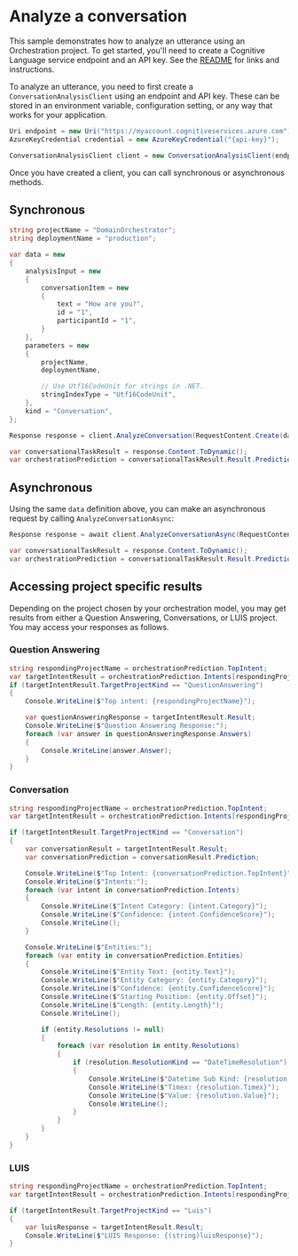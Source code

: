 # Analyze a conversation

This sample demonstrates how to analyze an utterance using an Orchestration project. To get started, you'll need to create a Cognitive Language service endpoint and an API key. See the [README](https://github.com/Azure/azure-sdk-for-net/blob/main/sdk/cognitivelanguage/Azure.AI.Language.Conversations/README.md) for links and instructions.

To analyze an utterance, you need to first create a `ConversationAnalysisClient` using an endpoint and API key. These can be stored in an environment variable, configuration setting, or any way that works for your application.

```C# Snippet:ConversationAnalysisClient_Create
Uri endpoint = new Uri("https://myaccount.cognitiveservices.azure.com");
AzureKeyCredential credential = new AzureKeyCredential("{api-key}");

ConversationAnalysisClient client = new ConversationAnalysisClient(endpoint, credential);
```

Once you have created a client, you can call synchronous or asynchronous methods.

## Synchronous

```C# Snippet:ConversationAnalysis_AnalyzeConversationOrchestrationPrediction
string projectName = "DomainOrchestrator";
string deploymentName = "production";

var data = new
{
    analysisInput = new
    {
        conversationItem = new
        {
            text = "How are you?",
            id = "1",
            participantId = "1",
        }
    },
    parameters = new
    {
        projectName,
        deploymentName,

        // Use Utf16CodeUnit for strings in .NET.
        stringIndexType = "Utf16CodeUnit",
    },
    kind = "Conversation",
};

Response response = client.AnalyzeConversation(RequestContent.Create(data));

var conversationalTaskResult = response.Content.ToDynamic();
var orchestrationPrediction = conversationalTaskResult.Result.Prediction;
```

## Asynchronous

Using the same `data` definition above, you can make an asynchronous request by calling `AnalyzeConversationAsync`:

```C# Snippet:ConversationAnalysis_AnalyzeConversationOrchestrationPredictionAsync
Response response = await client.AnalyzeConversationAsync(RequestContent.Create(data));

var conversationalTaskResult = response.Content.ToDynamic();
var orchestrationPrediction = conversationalTaskResult.Result.Prediction;
```

## Accessing project specific results

Depending on the project chosen by your orchestration model, you may get results from either a Question Answering, Conversations, or LUIS project. You may access your responses as follows.

### Question Answering

```C# Snippet:ConversationAnalysis_AnalyzeConversationOrchestrationPredictionQnA
string respondingProjectName = orchestrationPrediction.TopIntent;
var targetIntentResult = orchestrationPrediction.Intents[respondingProjectName];
if (targetIntentResult.TargetProjectKind == "QuestionAnswering")
{
    Console.WriteLine($"Top intent: {respondingProjectName}");

    var questionAnsweringResponse = targetIntentResult.Result;
    Console.WriteLine($"Question Answering Response:");
    foreach (var answer in questionAnsweringResponse.Answers)
    {
        Console.WriteLine(answer.Answer);
    }
}
```

### Conversation

```C# Snippet:ConversationAnalysis_AnalyzeConversationOrchestrationPredictionConversation
string respondingProjectName = orchestrationPrediction.TopIntent;
var targetIntentResult = orchestrationPrediction.Intents[respondingProjectName];

if (targetIntentResult.TargetProjectKind == "Conversation")
{
    var conversationResult = targetIntentResult.Result;
    var conversationPrediction = conversationResult.Prediction;

    Console.WriteLine($"Top Intent: {conversationPrediction.TopIntent}");
    Console.WriteLine($"Intents:");
    foreach (var intent in conversationPrediction.Intents)
    {
        Console.WriteLine($"Intent Category: {intent.Category}");
        Console.WriteLine($"Confidence: {intent.ConfidenceScore}");
        Console.WriteLine();
    }

    Console.WriteLine($"Entities:");
    foreach (var entity in conversationPrediction.Entities)
    {
        Console.WriteLine($"Entity Text: {entity.Text}");
        Console.WriteLine($"Entity Category: {entity.Category}");
        Console.WriteLine($"Confidence: {entity.ConfidenceScore}");
        Console.WriteLine($"Starting Position: {entity.Offset}");
        Console.WriteLine($"Length: {entity.Length}");
        Console.WriteLine();

        if (entity.Resolutions != null)
        {
            foreach (var resolution in entity.Resolutions)
            {
                if (resolution.ResolutionKind == "DateTimeResolution")
                {
                    Console.WriteLine($"Datetime Sub Kind: {resolution.DateTimeSubKind}");
                    Console.WriteLine($"Timex: {resolution.Timex}");
                    Console.WriteLine($"Value: {resolution.Value}");
                    Console.WriteLine();
                }
            }
        }
    }
}
```

### LUIS

```C# Snippet:ConversationAnalysis_AnalyzeConversationOrchestrationPredictionLuis
string respondingProjectName = orchestrationPrediction.TopIntent;
var targetIntentResult = orchestrationPrediction.Intents[respondingProjectName];

if (targetIntentResult.TargetProjectKind == "Luis")
{
    var luisResponse = targetIntentResult.Result;
    Console.WriteLine($"LUIS Response: {(string)luisResponse}");
}
```

